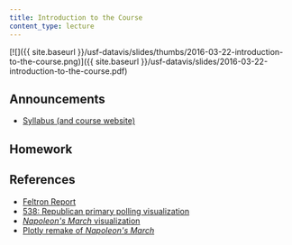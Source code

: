 ```yaml
---
title: Introduction to the Course
content_type: lecture
---
```


[![]({{ site.baseurl }}/usf-datavis/slides/thumbs/2016-03-22-introduction-to-the-course.png)]({{ site.baseurl }}/usf-datavis/slides/2016-03-22-introduction-to-the-course.pdf)

## Announcements

* [Syllabus (and course website)](/usf-datavis/)

## Homework

<script src="https://gist.github.com/Jay-Oh-eN/0dbc15c90b680df50819.js"></script>

## References

* [Feltron Report](http://feltron.com/)
* [538: Republican primary polling visualization](http://projects.fivethirtyeight.com/election-2016/national-primary-polls/republican/)
* [_Napoleon's March_ visualization](https://upload.wikimedia.org/wikipedia/commons/2/29/Minard.png)
* [Plotly remake of _Napoleon's March_](http://blog.plot.ly/post/120532468127/how-to-analyze-data-seven-modern-remakes-of-the)
